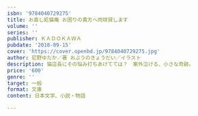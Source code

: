 ```yaml
---
isbn: '9784040729275'
title: お直し処猫庵 お困りの貴方へ肉球貸します
volume: ''
series: ''
publisher: ＫＡＤＯＫＡＷＡ
pubdate: '2018-09-15'
cover: 'https://cover.openbd.jp/9784040729275.jpg'
author: 尼野ゆたか／著 おぷうのきょうだい／イラスト
description: 猫店長にその悩み打ちあけてては？　案外泣ける、小さな奇跡。
price: '600'
genre: ''
target: 一般
format: 文庫
content: 日本文学、小説・物語

---
```

